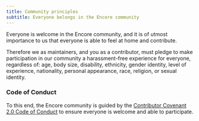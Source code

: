 ```yaml
---
title: Community principles
subtitle: Everyone belongs in the Encore community
---
```


Everyone is welcome in the Encore community, and it is of utmost importance to us that everyone is able to feel at home and contribute.

Therefore we as maintainers, and you as a contributor, must pledge to make participation in our community a harassment-free experience for everyone, regardless of: age, body size, disability, ethnicity, gender identity, level of experience, nationality, personal appearance, race, religion, or sexual identity.

### Code of Conduct

To this end, the Encore community is guided by the [Contributor Covenant 2.0 Code of Conduct](https://www.contributor-covenant.org/version/2/0/code_of_conduct/) to ensure everyone is welcome and able to participate. 